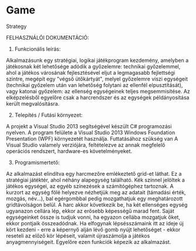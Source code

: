 # Game
Strategy

FELHASZNÁLÓI DOKUMENTÁCIÓ:

1) Funkcionális leírás: 

Alkalmazásunk egy stratégiai, logikai játékprogram kezdemény, amelyben a játékosnak két lehetősége adódik a győzelemre: technikai győzelemmel, ahol a játékos városának fejlesztésével eljut a legmagasabb fejlettségi szintre, megépít egy "végső ütőkártyát", melyel
győzelemre viszi egységeit (technikai győzelem után van lehetőség folytani az ellenfél elpusztítását), vagy katonai győzelem: az ellenség egységeinek teljes megsemmisítése. Az elképzelésből egyelőre csak a harcrendszer és az egységek példányosítása került megvalósításra.

2) Telepítés / Futási környezet:

A projekt a Visual Studio 2013 segítségével készült C# programozási nyelven. A program felülete a Visual Studio 2013 
Windows Foundation Presentation (WPF) környezetét használja. Futtatásához szükség van A Visual Studio valamely verziójára, feltételezve az annak megfelelő operációs rendszert, hardware-es követelményeket.

3) Programismertető:

Az alkalmazást elindítva egy harcmezőre emlékeztető grid-et láthat. Ez a stratégiai játéktér, ahol néhány alapegység található. Kék színnel jelöltek a játékos egységei, az egyéb színezések a számítógéphez tartoznak. A kurzort az egység fölé helyezve nézhetjük meg az adatait (támadási érték, mozgás, név...), bal egérgombbal pedig mozgathatjuk egy meghatározott gridtávolságon belül. A harc akkor következik be, ha két ellenséges egység ugyanazon cellára lép, ekkor az erősebb képességű marad fent. Saját egységeinket össze is tudjuk vonni, ha egyazon cellába mozgatjuk őket, ekkor pontjaik összeadódnak. Ha elfogynak lépsésszámaink itt az ideje új kört kezdeni - erre a képernyő alján lévő gomb nyújt lehetőséget - ekkor reseteli az előző kör lépéseit, valamit újraszámolja a játékos anyagmennyiségeit. Egyelőre ezen funkciók képezik az alkalmazást.
